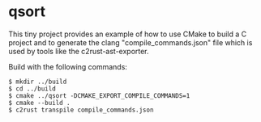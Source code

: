 # qsort

This tiny project provides an example of how to use
CMake to build a C project and to generate the clang
"compile_commands.json" file which is used by tools
like the c2rust-ast-exporter.

Build with the following commands:

    $ mkdir ../build
    $ cd ../build
    $ cmake ../qsort -DCMAKE_EXPORT_COMPILE_COMMANDS=1
    $ cmake --build .
    $ c2rust transpile compile_commands.json

